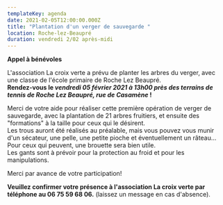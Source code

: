 ```yaml
---
templateKey: agenda
date: 2021-02-05T12:00:00.000Z
title: "Plantation d'un verger de sauvegarde "
location: Roche-lez-Beaupré
duration: vendredi 2/02 après-midi
---
```

**Appel à bénévoles**

L'association La croix verte a prévu de planter les arbres du verger, avec une classe de l'école primaire de Roche Lez Beaupré.\
**Rendez-vous le *vendredi 05 février 2021 à 13h00 près des terrains de tennis de Roche Lez Beaupré, rue de Casamène* !**

Merci de votre aide pour réaliser cette première opération de verger de sauvegarde, avec la plantation de 21 arbres fruitiers, et ensuite des "formations" à la taille pour ceux qui le désirent.\
Les trous auront été réalisés au préalable, mais vous pouvez vous munir d'un sécateur, une pelle, une petite pioche et éventuellement un râteau... Pour ceux qui peuvent, une brouette sera bien utile.\
Les gants sont à prévoir pour la protection au froid et pour les manipulations.

Merci par avance de votre participation!

**Veuillez confirmer votre présence à l'association La croix verte par téléphone au 06 75 59 68 06.** (laissez un message en cas d'absence).

<!--EndFragment-->